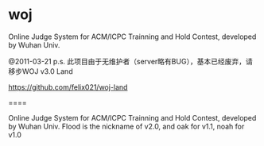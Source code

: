 # woj
Online Judge System for ACM/ICPC Trainning and Hold Contest, developed by Wuhan Univ.

@2011-03-21
p.s. 此项目由于无维护者（server略有BUG），基本已经废弃，请移步WOJ v3.0 Land

https://github.com/felix021/woj-land


====

Online Judge System for ACM/ICPC Trainning and Hold Contest, developed by Wuhan Univ.
Flood is the nickname of v2.0, and oak for v1.1, noah for v1.0
